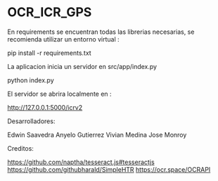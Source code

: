 # OCR_ICR_GPS
 
En requirements se encuentran todas las librerias necesarias, se recomienda utilizar un entorno virtual :

pip install -r requirements.txt

La aplicacion inicia un servidor en src/app/index.py

python index.py

El servidor se abrira localmente en : 

http://127.0.0.1:5000/icrv2

Desarrolladores:

Edwin Saavedra
Anyelo Gutierrez
Vivian Medina
Jose Monroy

Creditos: 

https://github.com/naptha/tesseract.js#tesseractjs
https://github.com/githubharald/SimpleHTR
https://ocr.space/OCRAPI
